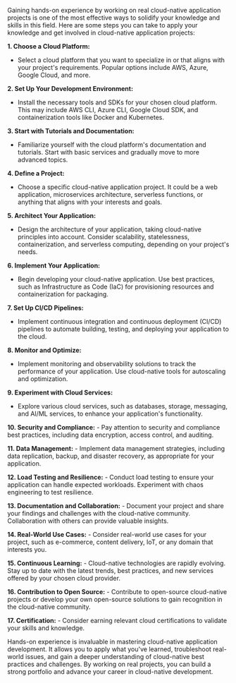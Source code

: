 Gaining hands-on experience by working on real cloud-native application projects is one of the most effective ways to solidify your knowledge and skills in this field. Here are some steps you can take to apply your knowledge and get involved in cloud-native application projects:

**1. Choose a Cloud Platform:**
   - Select a cloud platform that you want to specialize in or that aligns with your project's requirements. Popular options include AWS, Azure, Google Cloud, and more.

**2. Set Up Your Development Environment:**
   - Install the necessary tools and SDKs for your chosen cloud platform. This may include AWS CLI, Azure CLI, Google Cloud SDK, and containerization tools like Docker and Kubernetes.

**3. Start with Tutorials and Documentation:**
   - Familiarize yourself with the cloud platform's documentation and tutorials. Start with basic services and gradually move to more advanced topics.

**4. Define a Project:**
   - Choose a specific cloud-native application project. It could be a web application, microservices architecture, serverless functions, or anything that aligns with your interests and goals.

**5. Architect Your Application:**
   - Design the architecture of your application, taking cloud-native principles into account. Consider scalability, statelessness, containerization, and serverless computing, depending on your project's needs.

**6. Implement Your Application:**
   - Begin developing your cloud-native application. Use best practices, such as Infrastructure as Code (IaC) for provisioning resources and containerization for packaging.

**7. Set Up CI/CD Pipelines:**
   - Implement continuous integration and continuous deployment (CI/CD) pipelines to automate building, testing, and deploying your application to the cloud.

**8. Monitor and Optimize:**
   - Implement monitoring and observability solutions to track the performance of your application. Use cloud-native tools for autoscaling and optimization.

**9. Experiment with Cloud Services:**
   - Explore various cloud services, such as databases, storage, messaging, and AI/ML services, to enhance your application's functionality.

**10. Security and Compliance:**
    - Pay attention to security and compliance best practices, including data encryption, access control, and auditing.

**11. Data Management:**
    - Implement data management strategies, including data replication, backup, and disaster recovery, as appropriate for your application.

**12. Load Testing and Resilience:**
    - Conduct load testing to ensure your application can handle expected workloads. Experiment with chaos engineering to test resilience.

**13. Documentation and Collaboration:**
    - Document your project and share your findings and challenges with the cloud-native community. Collaboration with others can provide valuable insights.

**14. Real-World Use Cases:**
    - Consider real-world use cases for your project, such as e-commerce, content delivery, IoT, or any domain that interests you.

**15. Continuous Learning:**
    - Cloud-native technologies are rapidly evolving. Stay up to date with the latest trends, best practices, and new services offered by your chosen cloud provider.

**16. Contribution to Open Source:**
    - Contribute to open-source cloud-native projects or develop your own open-source solutions to gain recognition in the cloud-native community.

**17. Certification:**
    - Consider earning relevant cloud certifications to validate your skills and knowledge.

Hands-on experience is invaluable in mastering cloud-native application development. It allows you to apply what you've learned, troubleshoot real-world issues, and gain a deeper understanding of cloud-native best practices and challenges. By working on real projects, you can build a strong portfolio and advance your career in cloud-native development.